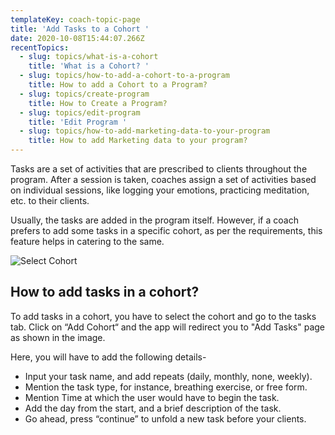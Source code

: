 ```yaml
---
templateKey: coach-topic-page
title: 'Add Tasks to a Cohort '
date: 2020-10-08T15:44:07.266Z
recentTopics:
  - slug: topics/what-is-a-cohort
    title: 'What is a Cohort? '
  - slug: topics/how-to-add-a-cohort-to-a-program
    title: How to add a Cohort to a Program?
  - slug: topics/create-program
    title: How to Create a Program?
  - slug: topics/edit-program
    title: 'Edit Program '
  - slug: topics/how-to-add-marketing-data-to-your-program
    title: How to add Marketing data to your program?
---
```

Tasks are a set of activities that are prescribed to clients throughout the program. After a session is taken, coaches assign a set of activities based on individual sessions, like logging your emotions, practicing meditation, etc. to their clients. 

Usually, the tasks are added in the program itself. However, if a coach prefers to add some tasks in a specific cohort, as per the requirements, this feature helps in catering to the same. 

![Select Cohort](/img/select-cohort-i.png "Select Cohort")

## How to add tasks in a cohort?

To add tasks in a cohort, you have to select the cohort and go to the tasks tab. Click on “Add Cohort“ and the app will redirect you to "Add Tasks" page as shown in the image.

Here, you will have to add the following details-

* Input your task name, and add repeats (daily, monthly, none, weekly).
* Mention the task type, for instance, breathing exercise, or free form.
* Mention Time at which the user would have to begin the task.
* Add the day from the start, and a brief description of the task.
* Go ahead, press “continue” to unfold a new task before your clients.
